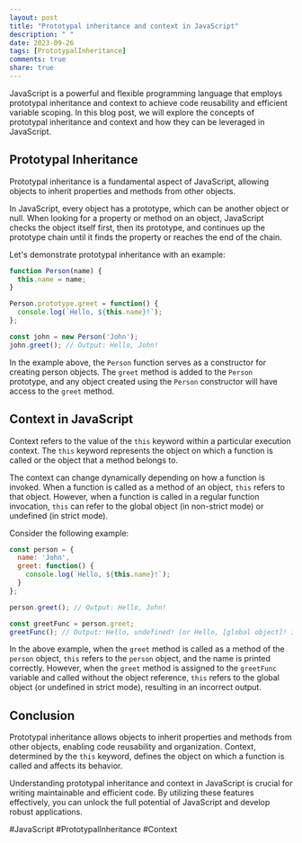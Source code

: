 ```yaml
---
layout: post
title: "Prototypal inheritance and context in JavaScript"
description: " "
date: 2023-09-26
tags: [PrototypalInheritance]
comments: true
share: true
---
```


JavaScript is a powerful and flexible programming language that employs prototypal inheritance and context to achieve code reusability and efficient variable scoping. In this blog post, we will explore the concepts of prototypal inheritance and context and how they can be leveraged in JavaScript.

## Prototypal Inheritance

Prototypal inheritance is a fundamental aspect of JavaScript, allowing objects to inherit properties and methods from other objects.

In JavaScript, every object has a prototype, which can be another object or null. When looking for a property or method on an object, JavaScript checks the object itself first, then its prototype, and continues up the prototype chain until it finds the property or reaches the end of the chain.

Let's demonstrate prototypal inheritance with an example:

```javascript
function Person(name) {
  this.name = name;
}

Person.prototype.greet = function() {
  console.log(`Hello, ${this.name}!`);
};

const john = new Person('John');
john.greet(); // Output: Hello, John!
```

In the example above, the `Person` function serves as a constructor for creating person objects. The `greet` method is added to the `Person` prototype, and any object created using the `Person` constructor will have access to the `greet` method.

## Context in JavaScript

Context refers to the value of the `this` keyword within a particular execution context. The `this` keyword represents the object on which a function is called or the object that a method belongs to.

The context can change dynamically depending on how a function is invoked. When a function is called as a method of an object, `this` refers to that object. However, when a function is called in a regular function invocation, `this` can refer to the global object (in non-strict mode) or undefined (in strict mode).

Consider the following example:

```javascript
const person = {
  name: 'John',
  greet: function() {
    console.log(`Hello, ${this.name}!`);
  }
};

person.greet(); // Output: Hello, John!

const greetFunc = person.greet;
greetFunc(); // Output: Hello, undefined! (or Hello, [global object]! in non-strict mode)
```

In the above example, when the `greet` method is called as a method of the `person` object, `this` refers to the `person` object, and the name is printed correctly. However, when the `greet` method is assigned to the `greetFunc` variable and called without the object reference, `this` refers to the global object (or undefined in strict mode), resulting in an incorrect output.

## Conclusion

Prototypal inheritance allows objects to inherit properties and methods from other objects, enabling code reusability and organization. Context, determined by the `this` keyword, defines the object on which a function is called and affects its behavior.

Understanding prototypal inheritance and context in JavaScript is crucial for writing maintainable and efficient code. By utilizing these features effectively, you can unlock the full potential of JavaScript and develop robust applications.

#JavaScript #PrototypalInheritance #Context